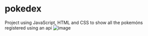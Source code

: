# pokedex
Project using JavaScript, HTML and CSS to show all the pokemóns registered using an api
![image](https://user-images.githubusercontent.com/89264979/212770274-b77c298e-e1b1-4b3b-addd-47c9069f60c2.png)
